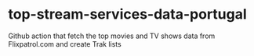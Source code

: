 # top-stream-services-data-portugal
Github action that fetch the top movies and TV shows data from Flixpatrol.com and create Trak lists

